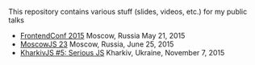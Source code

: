 This repository contains various stuff (slides, videos, etc.) for my public talks

- [FrontendConf 2015](FrontendConf2015/) Moscow, Russia May 21, 2015
- [MoscowJS 23](MoscowJS23/) Moscow, Russia, June 25, 2015
- [KharkivJS #5: Serious JS](KharkivJS5/) Kharkiv, Ukraine, November 7, 2015